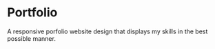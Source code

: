 # Portfolio
A responsive porfolio website design that displays my skills in the best possible manner.
